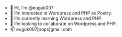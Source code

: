 - 👋  Hi, I’m @euguk007
- 👀  I’m interested in Wordpress and PHP as Poetry.
- 🌱  I’m currently learning Wordpress and PHP.
- 💞️  I’m looking to collaborate on Wordpress and PHP.
- 📫  euguk007[oops]gmail.com

<!---
euguk007/euguk007 is a ✨ special ✨ repository because its `README.md` (this file) appears on your GitHub profile.
You can click the Preview link to take a look at your changes.
--->
